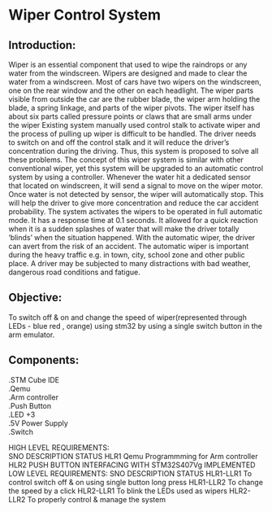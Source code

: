 <b><h1>Wiper Control System</h1></b> 
<h2>Introduction:</h2>
Wiper is an essential component that used to wipe the raindrops or any water from the windscreen. Wipers are designed and made to clear the water from a windscreen. Most of cars have two wipers on the windscreen, one on the rear window and the other on each headlight.
The wiper parts visible from outside the car are the rubber blade, the wiper arm holding the blade, a spring linkage, and parts of the wiper pivots.
The wiper itself has about six parts called pressure points or claws that are small arms under the wiper
Existing system manually used control stalk to activate wiper and the process of pulling up wiper is difficult to be handled.
The driver needs to switch on and off the control stalk and it will reduce the driver’s concentration during the driving.
Thus, this system is proposed to solve all these problems. The concept of this wiper system is similar with other conventional wiper, yet this system will be upgraded to an automatic control system by using a controller.
Whenever the water hit a dedicated sensor that located on windscreen, it will send a signal to move on the wiper motor.
Once water is not detected by sensor, the wiper will automatically stop. This will help the driver to give more concentration and reduce the car accident probability.
The system  activates the wipers to be operated in full automatic mode.
It has a response time at 0.1 seconds. It allowed for a quick reaction when it is a sudden splashes of water that will make the driver totally ‘blinds’ when the situation happened.
With the automatic wiper, the driver can avert from the risk of an accident. The automatic wiper is important during the heavy traffic e.g. in town, city, school zone and other public place. 
A driver may be subjected to many distractions with bad weather, dangerous road conditions and fatigue.

<h2>Objective:</h2>
To switch off & on and change the speed of wiper(represented through LEDs - blue red , orange) using stm32 by using a single switch button in the arm emulator.

<h2>Components:</h2>
.STM Cube IDE<br>
.Qemu<br>
.Arm controller<br>
.Push Button<br>
.LED +3<br>
.5V Power Supply<br>
.Switch<br>
<p>
HIGH LEVEL REQUIREMENTS:<br>
SNO	DESCRIPTION	STATUS
HLR1	Qemu Programmming for Arm controller
HLR2	PUSH BUTTON INTERFACING WITH STM32S407Vg	IMPLEMENTED
LOW LEVEL REQUIREMENTS:
SNO	DESCRIPTION	STATUS
HLR1-LLR1	To control switch off & on using single button long press
HLR1-LLR2	To change the speed by a click
HLR2-LLR1	To blink the LEDs used as wipers
HLR2-LLR2 To properly control & manage the system
